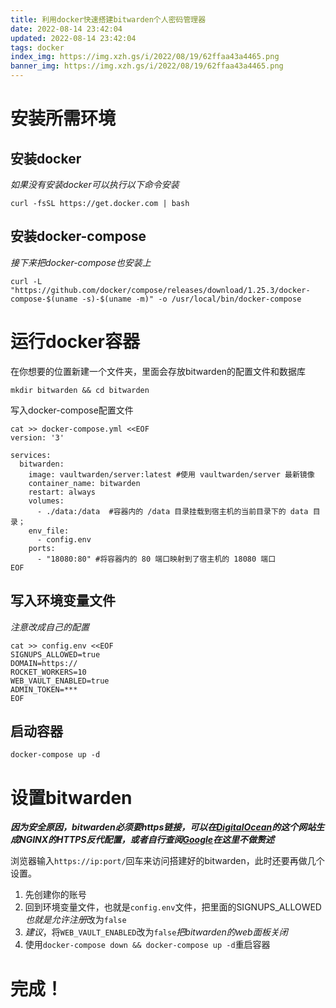 ```yaml
---
title: 利用docker快速搭建bitwarden个人密码管理器
date: 2022-08-14 23:42:04
updated: 2022-08-14 23:42:04
tags: docker
index_img: https://img.xzh.gs/i/2022/08/19/62ffaa43a4465.png
banner_img: https://img.xzh.gs/i/2022/08/19/62ffaa43a4465.png
---
```

# 安装所需环境
## 安装docker
*如果没有安装docker可以执行以下命令安装*
```shell
curl -fsSL https://get.docker.com | bash
```
## 安装docker-compose
*接下来把docker-compose也安装上*
```shell
curl -L "https://github.com/docker/compose/releases/download/1.25.3/docker-compose-$(uname -s)-$(uname -m)" -o /usr/local/bin/docker-compose
```
# 运行docker容器
在你想要的位置新建一个文件夹，里面会存放bitwarden的配置文件和数据库
```shell
mkdir bitwarden && cd bitwarden
```
写入docker-compose配置文件
```docker
cat >> docker-compose.yml <<EOF
version: '3'

services:
  bitwarden:
    image: vaultwarden/server:latest #使用 vaultwarden/server 最新镜像
    container_name: bitwarden
    restart: always
    volumes:
      - ./data:/data  #容器内的 /data 目录挂载到宿主机的当前目录下的 data 目录；
    env_file:
      - config.env
    ports:
      - "18080:80" #将容器内的 80 端口映射到了宿主机的 18080 端口
EOF
```
## 写入环境变量文件
*注意改成自己的配置*
```env
cat >> config.env <<EOF
SIGNUPS_ALLOWED=true
DOMAIN=https://
ROCKET_WORKERS=10
WEB_VAULT_ENABLED=true
ADMIN_TOKEN=***
EOF
```

## 启动容器
```docker-compose up -d```

# 设置bitwarden
***因为安全原因，bitwarden必须要https链接，可以在[DigitalOcean](https://www.digitalocean.com/community/tools/nginx?global.app.lang=zhCN)的这个网站生成NGINX的HTTPS反代配置，或者自行查阅[Google](https://www.google.com/)在这里不做赘述***

浏览器输入`https://ip:port/`回车来访问搭建好的bitwarden，此时还要再做几个设置。
1. 先创建你的账号
2. 回到环境变量文件，也就是`config.env`文件，把里面的SIGNUPS_ALLOWED*也就是允许注册*改为`false`
3. *建议*，将`WEB_VAULT_ENABLED`改为`false`*把bitwarden的web面板关闭*
4. 使用```docker-compose down && docker-compose up -d```重启容器

# 完成！
